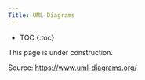 ```yaml
---
Title: UML Diagrams
---
```


* TOC
{:toc}

This page is under construction.

Source: https://www.uml-diagrams.org/ 

